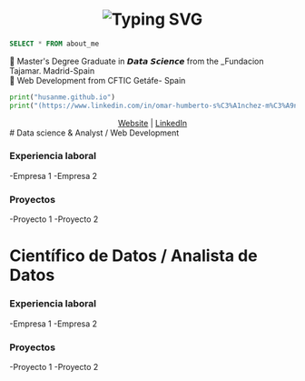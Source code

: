 
<h1 align="center">
<img src="https://readme-typing-svg.herokuapp.com?font=Lato&pause=1000&color=D4AF37&center=true&vCenter=true&width=435&lines=Hi+Everyone!+%F0%9F%91%8B%F0%9F%8F%BB;Welcome+to+my+GitHub+Profile!" alt="Typing SVG" />
</h1>

```sql
SELECT * FROM about_me
```

📌 Master's Degree Graduate in 𝘿𝙖𝙩𝙖 𝙎𝙘𝙞𝙚𝙣𝙘𝙚 from the _Fundacion Tajamar. Madrid-Spain
</br >
📌 Web Development from CFTIC Getáfe- Spain

```python
print("husanme.github.io")
print("(https://www.linkedin.com/in/omar-humberto-s%C3%A1nchez-m%C3%A9ndez-a5781546/)")
```

<div align="center">
<a href="https://sanmen.es">Website</a> | <a href="https://www.linkedin.com/in/omar-humberto-s%C3%A1nchez-m%C3%A9ndez-a5781546/">LinkedIn</a>
</div># Data science & Analyst / Web Development


### Experiencia laboral
-Empresa 1
-Empresa 2


### Proyectos
-Proyecto 1
-Proyecto 2

# Científico de Datos / Analista de Datos


### Experiencia laboral
-Empresa 1
-Empresa 2


### Proyectos
-Proyecto 1
-Proyecto 2
